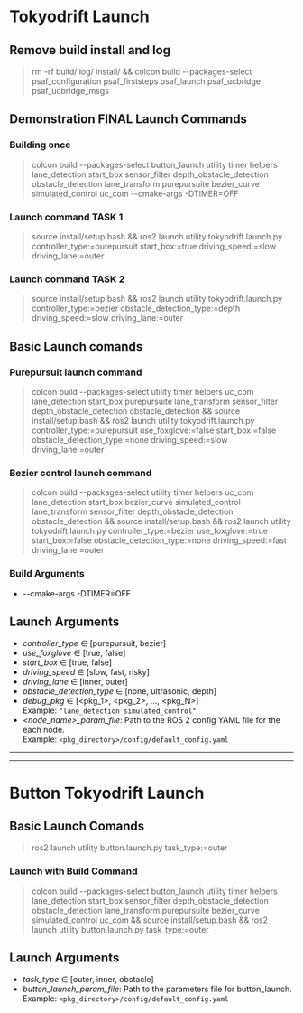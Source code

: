 # Tokyodrift Launch
## Remove build install and log
> rm -rf build/ log/ install/ && colcon build --packages-select  psaf_configuration psaf_firststeps psaf_launch psaf_ucbridge psaf_ucbridge_msgs  


## Demonstration FINAL Launch Commands

### Building once
> colcon build --packages-select button_launch utility timer helpers lane_detection start_box sensor_filter depth_obstacle_detection obstacle_detection lane_transform purepursuite bezier_curve simulated_control uc_com --cmake-args -DTIMER=OFF 

### Launch command TASK 1
> source install/setup.bash && ros2 launch utility tokyodrift.launch.py controller_type:=purepursuit start_box:=true driving_speed:=slow driving_lane:=outer

### Launch command TASK 2
> source install/setup.bash && ros2 launch utility tokyodrift.launch.py controller_type:=bezier obstacle_detection_type:=depth driving_speed:=slow driving_lane:=outer


## Basic Launch comands
### Purepursuit launch command
> colcon build --packages-select utility timer helpers uc_com lane_detection start_box purepursuite lane_transform sensor_filter depth_obstacle_detection obstacle_detection  && source install/setup.bash && ros2 launch utility tokyodrift.launch.py controller_type:=purepursuit use_foxglove:=false start_box:=false obstacle_detection_type:=none driving_speed:=slow driving_lane:=outer

### Bezier control launch command
> colcon build --packages-select utility timer helpers uc_com lane_detection start_box bezier_curve simulated_control lane_transform sensor_filter depth_obstacle_detection obstacle_detection && source install/setup.bash && ros2 launch utility tokyodrift.launch.py controller_type:=bezier use_foxglove:=true start_box:=false obstacle_detection_type:=none driving_speed:=fast driving_lane:=outer

### Build Arguments
- --cmake-args -DTIMER=OFF

## Launch Arguments
- *controller_type* $\in$ [purepursuit, bezier] 
- *use_foxglove* $\in$ [true, false] 
- *start_box* $\in$ [true, false] 
- *driving_speed* $\in$ [slow, fast, risky] 
- *driving_lane* $\in$ [inner, outer]
- *obstacle_detection_type* $\in$ [none, ultrasonic, depth]
- *debug_pkg* $\in$ [<pkg_1>, <pkg_2>, ..., <pkg_N>]  
    Example: `"lane_detection simulated_control"`
- *<node_name>_param_file*: Path to the ROS 2 config YAML file for the each node.  
    Example: `<pkg_directory>/config/default_config.yaml`  



---
---



# Button Tokyodrift Launch
## Basic Launch Comands
> ros2 launch utility button.launch.py task_type:=outer

### Launch with Build Command
> colcon build --packages-select button_launch utility timer helpers lane_detection start_box sensor_filter depth_obstacle_detection obstacle_detection lane_transform purepursuite bezier_curve simulated_control uc_com && source install/setup.bash && ros2 launch utility button.launch.py task_type:=outer

## Launch Arguments
- *task_type* $\in$ [outer, inner, obstacle] 
- *button_launch_param_file*: Path to the parameters file for button_launch.  
    Example: `<pkg_directory>/config/default_config.yaml` 